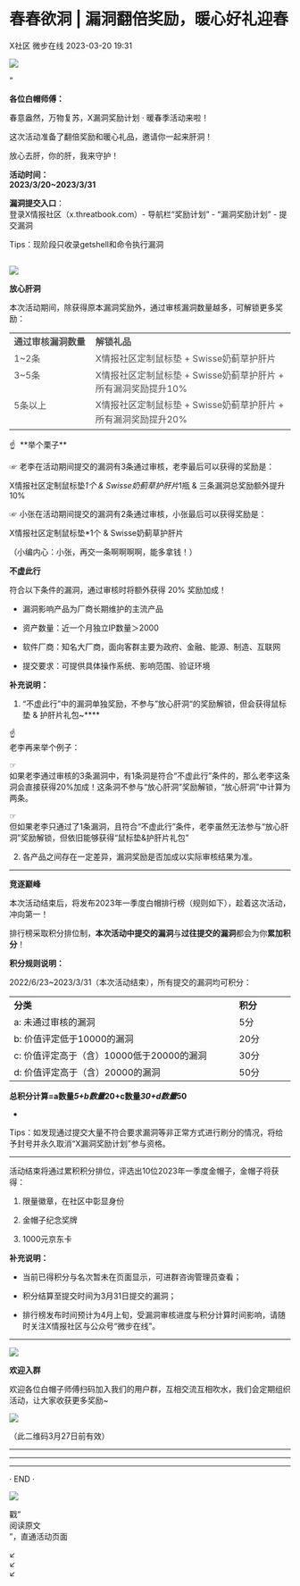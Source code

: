 #  春春欲洞 | 漏洞翻倍奖励，暖心好礼迎春   
X社区  微步在线   2023-03-20 19:31  
  
![](https://mmbiz.qpic.cn/mmbiz_gif/Yv6ic9zgr5hRYwmkFFVSsK0fQGJBGqwl6iaBoFgqTpPricWCuX7uIb4Rj7eibLo3ibOiaOtqo7vXEnibKhxuInrceOoibg/640?wx_fmt=gif&wxfrom=5&wx_lazy=1 "")  
  
  
  
  
“  
  
**各位白帽师傅：**  
  
  
春意盎然，万物复苏，X漏洞奖励计划 · 暖春季活动来啦！  
  
这次活动准备了翻倍奖励和暖心礼品，邀请你一起来肝洞！  
  
放心去肝，你的肝，我来守护！  
  
  
**活动时间：**  
**2023/3/20~2023/3/31**  
  
**漏洞提交入口**：  
登录X情报社区（x.threatbook.com）- 导航栏“奖励计划” - “漏洞奖励计划” - 提交漏洞  
  
Tips：现阶段只收录getshell和命令执行漏洞  
##   
##   
  
  
![](https://mmbiz.qpic.cn/mmbiz_gif/Yv6ic9zgr5hSqScFGMNsm2SxIjLJjZUosibKzU0baiaot5QBhpBLHkayWRgdaasON4uy15NxzQiclrK4KBz8TTmL3w/640?wx_fmt=gif&wxfrom=5&wx_lazy=1 "")  
  
  
**放心肝洞**  
  
本次活动期间，除获得原本漏洞奖励外，通过审核漏洞数量越多，可解锁更多奖励：  
<table><tbody><tr><td width="131" valign="top" style="word-break: break-all;"><span style="color: rgb(79, 79, 79);"><strong>通过审核漏洞数量<br/></strong></span></td><td width="344" valign="top" style="word-break: break-all;"><span style="color: rgb(79, 79, 79);"><strong>解锁礼品</strong></span></td></tr><tr><td width="131" valign="top" style="word-break: break-all;"><span style="color: rgb(79, 79, 79);">1~2条</span></td><td width="344" valign="top" style="word-break: break-all;"><span style="color: rgb(79, 79, 79);">X情报社区定制鼠标垫 + Swisse奶蓟草护肝片</span></td></tr><tr><td width="131" valign="top" style="word-break: break-all;"><span style="color: rgb(79, 79, 79);">3~5条</span></td><td width="344" valign="top" style="word-break: break-all;"><span style="color: rgb(79, 79, 79);">X情报社区定制鼠标垫 + Swisse奶蓟草护肝片 + 所有漏洞奖励提升10%</span></td></tr><tr><td width="131" valign="top" style="word-break: break-all;"><span style="color: rgb(79, 79, 79);">5条以上</span></td><td width="344" valign="top" style="word-break: break-all;"><section style="line-height: 1.6em;"><span style="color: rgb(79, 79, 79);">X情报社区定制鼠标垫 + Swisse奶蓟草护肝片 + 所有漏洞奖励提升20%</span></section></td></tr></tbody></table>  
☝   
**举个栗子**  
   
  
☞ 老李在活动期间提交的漏洞有3条通过审核，老李最后可以获得的奖励是：  
  
X情报社区定制鼠标垫*1个 & Swisse奶蓟草护肝片*1瓶 & 三条漏洞总奖励额外提升10%  
  
☞ 小张在活动期间提交的漏洞有2条通过审核，小张最后可以获得奖励是：  
  
X情报社区定制鼠标垫*1个 & Swisse奶蓟草护肝片  
  
（小编内心：小张，再交一条啊啊啊啊，能多拿钱！）  
  
  
  
  
**不虚此行**  
  
符合以下条件的漏洞，通过审核时将额外获得 20% 奖励加成！  
- 漏洞影响产品为厂商长期维护的主流产品  
  
- 资产数量：近一个月独立IP数量＞2000  
  
  
- 软件厂商：知名大厂商，面向客群主要为政府、金融、能源、制造、互联网  
  
  
- 提交要求：可提供具体操作系统、影响范围、验证环境  
  
  
**补充说明：**  
  
1. “不虚此行”中的漏洞单独奖励，不参与”放心肝洞“的奖励解锁，但会获得鼠标垫 & 护肝片礼包~****  
  
☝   
老李再来举个例子：  
  
☞   
如果老李通过审核的3条漏洞中，有1条洞是符合“不虚此行”条件的，那么老李这条洞会直接获得20%加成！这条洞不参与“放心肝洞”奖励解锁，“放心肝洞”中计算为两条。  
  
☞   
但如果老李只通过了1条漏洞，且符合“不虚此行”条件，老李虽然无法参与“放心肝洞”奖励解锁，但依旧能够获得“鼠标垫&护肝片礼包”  
  
2. 各产品之间存在一定差异，漏洞奖励是否加成以实际审核结果为准。  
  
  
****  
  
  
**竞逐巅峰**  
  
本次活动结束后，将发布2023年一季度白帽排行榜（规则如下），趁着这次活动，冲向第一！  
  
排行榜采取积分排位制，**本次活动中提交的漏洞**与**过往提交的漏洞**都会为你**累加积分**！  
  
  
**积分规则说明：**  
  
2022/6/23~2023/3/31（本次活动结束），所有提交的漏洞均可积分：  
  
<table><tbody><tr><td width="390" valign="top" style="word-break: break-all;"><strong>分类</strong></td><td width="85" valign="top" style="word-break: break-all;"><strong>积分</strong></td></tr><tr><td width="390" valign="top" style="word-break: break-all;">a: 未通过审核的漏洞</td><td width="85" valign="top" style="word-break: break-all;">5分</td></tr><tr><td width="390" valign="top" style="word-break: break-all;">b: 价值评定低于10000的漏洞</td><td width="85" valign="top" style="word-break: break-all;">20分</td></tr><tr><td width="390" valign="top" style="word-break: break-all;">c: 价值评定高于（含）10000低于20000的漏洞</td><td width="85" valign="top" style="word-break: break-all;">30分</td></tr><tr><td width="390" valign="top" style="word-break: break-all;">d: 价值评定高于（含）20000的漏洞</td><td width="85" valign="top" style="word-break: break-all;">50分</td></tr></tbody></table>  
  
**总积分计算=a数量*5+b数量*20+c数量*30+d数量*50**  
  
  
*  
Tips：如发现通过提交大量不符合要求漏洞等非正常方式进行刷分的情况，将给予封号并永久取消“X漏洞奖励计划”参与资格。  
  
****  
  
活动结束将通过累积积分排位，评选出10位2023年一季度金帽子，金帽子将获得：  
  
1. 限量徽章，在社区中彰显身份  
  
2. 金帽子纪念奖牌  
  
3. 1000元京东卡  
  
**补充说明：**  
- 当前已得积分与名次暂未在页面显示，可进群咨询管理员查看；  
  
- 积分结算至提交时间为3月31日提交的漏洞；  
  
- 排行榜发布时间预计为4月上旬，受漏洞审核进度与积分计算时间影响，请随时关注X情报社区与公众号“微步在线”。  
  
  
  
  
  
****  
  
![](https://mmbiz.qpic.cn/mmbiz_gif/Yv6ic9zgr5hSqScFGMNsm2SxIjLJjZUosibKzU0baiaot5QBhpBLHkayWRgdaasON4uy15NxzQiclrK4KBz8TTmL3w/640?wx_fmt=gif&wxfrom=5&wx_lazy=1 "")  
  
  
**欢迎入群**  
  
  
欢迎各位白帽子师傅扫码加入我们的用户群，互相交流互相吹水，我们会定期组织活动，让大家收获更多奖励~  
  
![](https://mmbiz.qpic.cn/mmbiz_jpg/Yv6ic9zgr5hSvEWq4t7hhBibUTFXS74XtzVWDvIiaWd8PTATtvMfs7wVqSZMTF4JDVvzkjOicXFQDBVqibYvmic7tS3g/640?wx_fmt=jpeg "")  
  
（此二维码3月27日前有效）  
  
  
****  
****  
****  
· END ·  
  
  
  
  
![](https://mmbiz.qpic.cn/mmbiz_png/Yv6ic9zgr5hRYwmkFFVSsK0fQGJBGqwl6gYoAG5F1cXgRMNjT0PLZibxZyLvJ2PdcOiczbIv7Vl7xQVgzibia4JiafzQ/640?wx_fmt=png&wxfrom=5&wx_lazy=1&wx_co=1 "")  
  
  
  
戳“  
阅读原文  
”，直通活动页面  
  
↙  
↙  
↙  
  
